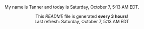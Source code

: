 My name is Tanner and today is Saturday, October 7, 5:13 AM EDT.

<p align="center">This <i>README</i> file is generated <b>every 3 hours</b>!</br>Last refresh: Saturday, October 7, 5:13 AM EDT<br /></p>
